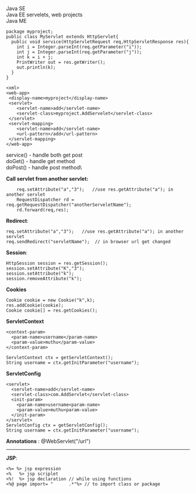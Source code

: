 Java SE\
Java EE servelets, web projects\
Java ME

```
package myproject;
public class MyServlet extends HttpServlet{
  public void service(HttpServletRequest req,HttpServletResponse res){
    int i = Integer.parseInt(req.getParameter("i"));
    int j = Integer.parseInt(req.getParameter("j"));
    int k = i + j;
    PrintWriter out = res.getWriter();
    out.println(k);
  }
}
```
```
<xml>
<web-app>
 <display-name>myproject</display-name>
 <servlet>
 	<servlet-name>add</servlet-name>
 	<servlet-class>myproject.AddServelet</servlet-class>
 </servlet>
 <servlet-mapping>
 	<servlet-name>add</servlet-name>
 	<url-pattern>/add</url-pattern>
 </servlet-mapping>
</web-app>
```

service() - handle both get post\
doGet() - handle get method\
doPost() - handle post method\


**Call servlet from another servlet:**
``` 
    req.setAttribute("a","3");   //use res.getAttribute("a"); in another servlet
    RequestDispatcher rd = req.getRequestDispatcher("anotherServeletName"); 
    rd.forward(req,res); 
```

**Redirect**:
```
req.setAttribute("a","3");   //use res.getAttribute("a"); in another servlet 
req.sendRedirect("servletName");  // in browser url get changed
```

**Session**:
```
HttpSession session = res.getSession();
session.setAttribute("K","3");
session.setAttribute("k");
session.removeAttribute("k");
```

**Cookies**
```
Cookie cookie = new Cookie("k",k);
res.addCookie(cookie);
Cookie cookie[] = res.getCookies();
```

**ServletContext**
```
<context-param>
  <param-name>username</param-name>
  <param-value>muthu</param-value>
</context-param>  

ServletContext ctx = getServletContext();
String username = ctx.getInitParameter("username");
```
**ServletConfig**
```
<servlet>
  <servlet-name>add</servlet-name>
  <servlet-class>com.AddServlet</servlet-class>
  <init-param>
    <param-name>username<param-name>
    <param-value>muthu<param-value>
  </init-param>
</servlet>
ServletConfig ctx = getServletConfig();
String username = ctx.getInitParameter("username");
```

**Annotations** :
@WebServlet("/url")

---
**JSP**:
```
<%= %> jsp expression
<%   %> jsp scriplet
<%!  %> jsp declaration // while using functions
<%@ page import= "      .*"%> // to import class or package
```
